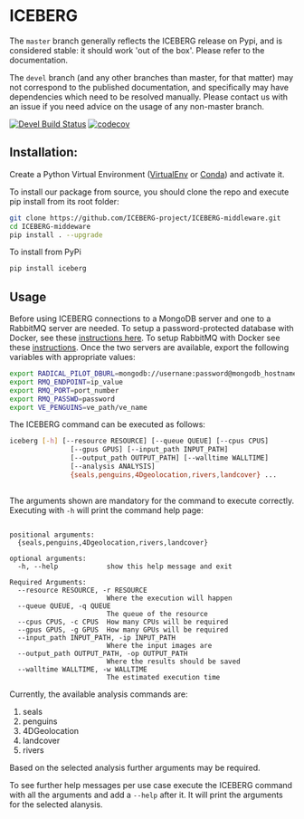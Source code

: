 # ICEBERG

The `master` branch generally reflects the ICEBERG release on Pypi, and is
considered stable: it should work 'out of the box'. Please refer to the documentation.

The `devel` branch (and any other branches than master, for that matter)
may not correspond to the published documentation, and specifically may have
dependencies which need to be resolved manually.  Please contact us with an issue
if you need advice on the usage of any non-master branch.

[![Devel Build Status](https://travis-ci.com/iceberg-project/ICEBERG-middleware.svg?branch=devel)](https://travis-ci.com/iceberg-project/ICEBERG-middleware) [![codecov](https://codecov.io/gh/iceberg-project/ICEBERG-middleware/branch/devel/graph/badge.svg)](https://codecov.io/gh/iceberg-project/ICEBERG-middleware)

## Installation:
Create a Python Virtual Environment ([VirtualEnv](https://virtualenv.pypa.io/en/latest/) or
[Conda](https://conda.io/projects/conda/en/latest/user-guide/tasks/manage-environments.html?))
and activate it.

To install our package from source, you should clone the repo and execute pip install from its root folder:
```bash
git clone https://github.com/ICEBERG-project/ICEBERG-middleware.git
cd ICEBERG-middeware
pip install . --upgrade
```

To install from PyPi
```bash
pip install iceberg
```

## Usage

Before using ICEBERG connections to a MongoDB server and one to a RabbitMQ server are needed. To setup a password-protected database with Docker, see these [instructions here](https://hackernoon.com/securing-mongodb-on-your-server-1fc50bd1267b). To setup RabbitMQ with Docker see these [instructions](https://hub.docker.com/_/rabbitmq/). Once the two servers are available,
export the following variables with appropriate values:

```bash
export RADICAL_PILOT_DBURL=mongodb://usernane:password@mongodb_hostname:port/db_name
export RMQ_ENDPOINT=ip_value
export RMQ_PORT=port_number
export RMQ_PASSWD=password
export VE_PENGUINS=ve_path/ve_name
```

The ICEBERG command can be executed as follows:
```bash
iceberg [-h] [--resource RESOURCE] [--queue QUEUE] [--cpus CPUS]
               [--gpus GPUS] [--input_path INPUT_PATH]
               [--output_path OUTPUT_PATH] [--walltime WALLTIME]
               [--analysis ANALYSIS]
               {seals,penguins,4Dgeolocation,rivers,landcover} ...
               
```

The arguments shown are mandatory for the command to execute correctly. Executing with `-h` will
print the command help page:
```

positional arguments:
  {seals,penguins,4Dgeolocation,rivers,landcover}

optional arguments:
  -h, --help            show this help message and exit

Required Arguments:
  --resource RESOURCE, -r RESOURCE
                        Where the execution will happen
  --queue QUEUE, -q QUEUE
                        The queue of the resource
  --cpus CPUS, -c CPUS  How many CPUs will be required
  --gpus GPUS, -g GPUS  How many GPUs will be required
  --input_path INPUT_PATH, -ip INPUT_PATH
                        Where the input images are
  --output_path OUTPUT_PATH, -op OUTPUT_PATH
                        Where the results should be saved
  --walltime WALLTIME, -w WALLTIME
                        The estimated execution time
```

Currently, the available analysis commands are:
1. seals
2. penguins
3. 4DGeolocation
4. landcover
5. rivers

Based on the selected analysis further arguments may be required. 

To see further help messages per use case execute the ICEBERG command with all the arguments
and add a `--help` after it. It will print the arguments for the selected alanysis.
